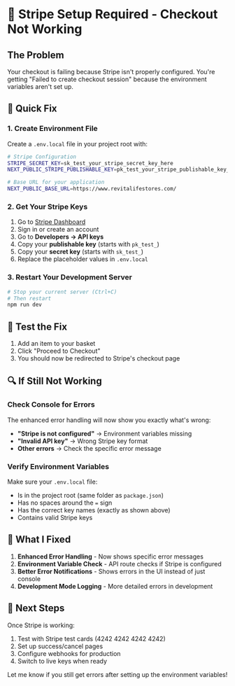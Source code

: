 # 🚨 Stripe Setup Required - Checkout Not Working

## The Problem

Your checkout is failing because Stripe isn't properly configured. You're getting "Failed to create checkout session" because the environment variables aren't set up.

## 🔧 Quick Fix

### 1. Create Environment File

Create a `.env.local` file in your project root with:

```bash
# Stripe Configuration
STRIPE_SECRET_KEY=sk_test_your_stripe_secret_key_here
NEXT_PUBLIC_STRIPE_PUBLISHABLE_KEY=pk_test_your_stripe_publishable_key_here

# Base URL for your application
NEXT_PUBLIC_BASE_URL=https://www.revitalifestores.com/
```

### 2. Get Your Stripe Keys

1. Go to [Stripe Dashboard](https://dashboard.stripe.com/)
2. Sign in or create an account
3. Go to **Developers → API keys**
4. Copy your **publishable key** (starts with `pk_test_`)
5. Copy your **secret key** (starts with `sk_test_`)
6. Replace the placeholder values in `.env.local`

### 3. Restart Your Development Server

```bash
# Stop your current server (Ctrl+C)
# Then restart
npm run dev
```

## 🧪 Test the Fix

1. Add an item to your basket
2. Click "Proceed to Checkout"
3. You should now be redirected to Stripe's checkout page

## 🔍 If Still Not Working

### Check Console for Errors

The enhanced error handling will now show you exactly what's wrong:

- **"Stripe is not configured"** → Environment variables missing
- **"Invalid API key"** → Wrong Stripe key format
- **Other errors** → Check the specific error message

### Verify Environment Variables

Make sure your `.env.local` file:

- Is in the project root (same folder as `package.json`)
- Has no spaces around the `=` sign
- Has the correct key names (exactly as shown above)
- Contains valid Stripe keys

## 🎯 What I Fixed

1. **Enhanced Error Handling** - Now shows specific error messages
2. **Environment Variable Check** - API route checks if Stripe is configured
3. **Better Error Notifications** - Shows errors in the UI instead of just console
4. **Development Mode Logging** - More detailed errors in development

## 🚀 Next Steps

Once Stripe is working:

1. Test with Stripe test cards (4242 4242 4242 4242)
2. Set up success/cancel pages
3. Configure webhooks for production
4. Switch to live keys when ready

Let me know if you still get errors after setting up the environment variables!

